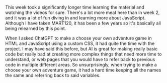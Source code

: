 This week took a significantly longer time learning the material and watching the videos for sure. There's a lot more meat here than in week 2, and it was a lot of fun diving in and learning more about JavaScript. Although I have taken MART120, it has been a few years so it's basically all being relearned by this point.

When I asked ChatGPT to make a choose your own adventure game in HTML and JavaScript using a custom CSS, it had quite the time with the project. I may have said this before, but AI is great for making really basic code but really bad at creating more complex things that need more time to understand, or web pages that you would have to refer back to previous code in multiple different areas. So unsurprisingly, when trying to make a choose your own adventure game, it had a hard time keeping all the names the same and referring back to said variables.